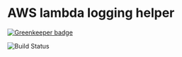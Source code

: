 # AWS lambda logging helper

[![Greenkeeper badge](https://badges.greenkeeper.io/nRFCloud/aws-lambda-logging.svg)](https://greenkeeper.io/)

![Build Status](https://codebuild.us-east-1.amazonaws.com/badges?uuid=eyJlbmNyeXB0ZWREYXRhIjoiVWxqd3dGL2ZWSkNPbFdlZHp4VzIxbGxua0k4QkM1TVhaWlZnanpMS2lMYm85RUY5ZVBKWVdKUk5SS3QydHRMZmxjMStvUjlqRm5qSGY0TXQ0dzhwRzNzPSIsIml2UGFyYW1ldGVyU3BlYyI6IkkwVVE5dkx5U0RJUVh3QU0iLCJtYXRlcmlhbFNldFNlcmlhbCI6MX0%3D&branch=saga)
